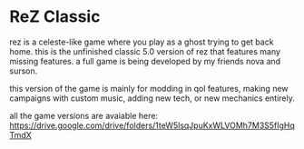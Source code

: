 # ReZ Classic
rez is a celeste-like game where you play as a ghost trying to get back home. this is the unfinished classic 5.0 version of rez that features many missing features. a full game is being developed by my friends nova and surson.

this version of the game is mainly for modding in qol features, making new campaigns with custom music, adding new tech, or new mechanics entirely.

all the game versions are avaiable here: https://drive.google.com/drive/folders/1teW5lsqJpuKxWLVOMh7M3S5fIgHqTmdX
